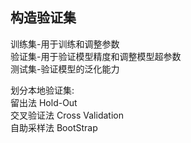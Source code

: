 构造验证集
-----
训练集-用于训练和调整参数  
验证集-用于验证模型精度和调整模型超参数  
测试集-验证模型的泛化能力  

划分本地验证集:  
   留出法 Hold-Out  
   交叉验证法 Cross Validation  
   自助采样法 BootStrap  




